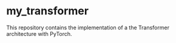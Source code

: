 # my_transformer

This repository contains the implementation of a the Transformer architecture with PyTorch.
